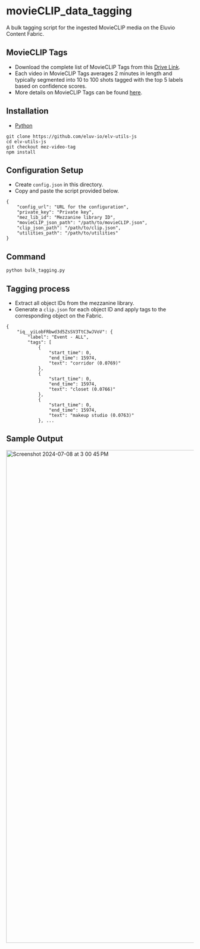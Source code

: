 # movieCLIP_data_tagging
A bulk tagging script for the ingested MovieCLIP media on the Eluvio Content Fabric.

## MovieCLIP Tags
* Download the complete list of MovieCLIP Tags from this [Drive Link](https://drive.google.com/file/d/15EhA0BT3IF0EuLP1yXr5nn5ad9soxxox/view).
* Each video in MovieCLIP Tags averages 2 minutes in length and typically segmented into 10 to 100 shots tagged with the top 5 labels based on confidence scores.
* More details on MovieCLIP Tags can be found [here](https://github.com/usc-sail/mica-MovieCLIP/blob/main/split_files/README.md).

## Installation
* [Python](https://github.com/pypa/pip)

```
git clone https://github.com/eluv-io/elv-utils-js
cd elv-utils-js
git checkout mez-video-tag
npm install
```

## Configuration Setup
* Create `config.json` in this directory.
* Copy and paste the script provided below.

```
{
    "config_url": "URL for the configuration",
    "private_key": "Private key",
    "mez_lib_id": "Mezzanine library ID",
    "movieCLIP_json_path": "/path/to/movieCLIP.json",
    "clip_json_path": "/path/to/clip.json",
    "utilities_path": "/path/to/utilities"
}
```

## Command
```
python bulk_tagging.py
```

## Tagging process
* Extract all object IDs from the mezzanine library. 
* Generate a `clip.json` for each object ID and apply tags to the corresponding object on the Fabric.
```
{
    "iq__yiLobFRbwd3d5ZsSV3TtC3wJVoV": {
        "label": "Event - ALL",
        "tags": [
            {
                "start_time": 0,
                "end_time": 15974,
                "text": "corridor (0.0769)"
            },
            {
                "start_time": 0,
                "end_time": 15974,
                "text": "closet (0.0766)"
            },
            {
                "start_time": 0,
                "end_time": 15974,
                "text": "makeup studio (0.0763)"
            }, ...
```


## Sample Output

<img width="1322" alt="Screenshot 2024-07-08 at 3 00 45 PM" src="https://github.com/elv-Duy/movieCLIP_data_tagging/assets/171614703/b93f3f31-172a-4565-ac2e-3ef062b33126">
